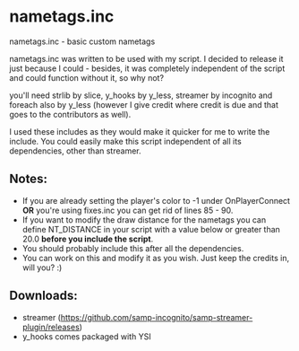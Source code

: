 # nametags.inc
nametags.inc - basic custom nametags

nametags.inc was written to be used with my script. I decided to release it just because I could - besides, it was completely independent of the script and could function without it, so why not?

you'll need strlib by slice, y_hooks by y_less, streamer by incognito and foreach also by y_less (however I give credit where credit is due and that goes to the contributors as well).

I used these includes as they would make it quicker for me to write the include. You could easily make this script independent of all its dependencies, other than streamer.

## Notes:
-  If you are already setting the player's color to -1 under OnPlayerConnect **OR** you're using fixes.inc you can get rid of lines 85 - 90.
-  If you want to modify the draw distance for the nametags you can define NT_DISTANCE in your script with a value below or greater than 20.0 **before you include the script**.
- You should probably include this after all the dependencies.
- You can work on this and modify it as you wish. Just keep the credits in, will you? :)

## Downloads:
- streamer (https://github.com/samp-incognito/samp-streamer-plugin/releases)
- y_hooks comes packaged with YSI
